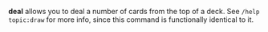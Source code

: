 **deal** allows you to deal a number of cards from the top of a deck.
See `/help topic:draw` for more info, since this command is functionally identical to it.